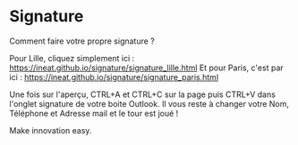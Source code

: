 # Signature

Comment faire votre propre signature ?

<span>Pour Lille, cliquez simplement ici : https://ineat.github.io/signature/signature_lille.html</span>
<span>Et pour Paris, c'est par ici : https://ineat.github.io/signature/signature_paris.html</span>

Une fois sur l'aperçu, CTRL+A et CTRL+C sur la page puis CTRL+V dans l'onglet signature de votre boite Outlook.
Il vous reste à changer votre Nom, Téléphone et Adresse mail et le tour est joué !

Make innovation easy.


